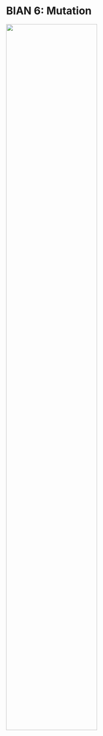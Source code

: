 # BIAN 6: Mutation #

<img src="https://github.com/M3L0yZ/H23_V13_inspirations_CHIASSON/blob/main/semaine_02/fichiers/promo_02.JPG?raw=true" style=" width:70% ; height:auto ">



